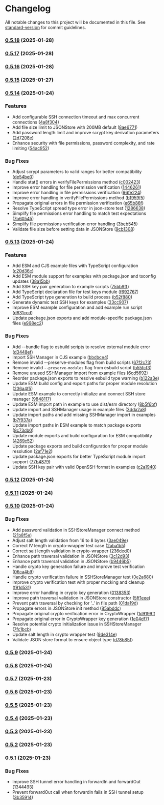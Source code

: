 # Changelog

All notable changes to this project will be documented in this file. See [standard-version](https://github.com/conventional-changelog/standard-version) for commit guidelines.

### [0.5.18](https://github.com/dforsber/ssh-backend-connector/compare/v0.5.17...v0.5.18) (2025-01-28)

### [0.5.17](https://github.com/dforsber/ssh-backend-connector/compare/v0.5.16...v0.5.17) (2025-01-28)

### [0.5.16](https://github.com/dforsber/ssh-backend-connector/compare/v0.5.15...v0.5.16) (2025-01-28)

### [0.5.15](https://github.com/dforsber/ssh-backend-connector/compare/v0.5.14...v0.5.15) (2025-01-27)

### [0.5.14](https://github.com/dforsber/ssh-backend-connector/compare/v0.5.13...v0.5.14) (2025-01-24)


### Features

* Add configurable SSH connection timeout and max concurrent connections ([4a8f304](https://github.com/dforsber/ssh-backend-connector/commit/4a8f304b81bfdd7213aa84d30064d9a002d8468c))
* Add file size limit to JSONStore with 200MB default ([8ae6771](https://github.com/dforsber/ssh-backend-connector/commit/8ae6771093a088f30bae52c542c86613e115c11b))
* Add password length limit and improve scrypt key derivation parameters ([2d7208e](https://github.com/dforsber/ssh-backend-connector/commit/2d7208e01181468aff050b030f60ec1ff54f161f))
* Enhance security with file permissions, password complexity, and rate limiting ([54ac952](https://github.com/dforsber/ssh-backend-connector/commit/54ac952673fd4dded5ef0a19faf4738514ff3095))


### Bug Fixes

* Adjust scrypt parameters to valid ranges for better compatibility ([de54be0](https://github.com/dforsber/ssh-backend-connector/commit/de54be0a122c8f48b849fa647d3b7398f17021c7))
* Handle stat() errors in verifyFilePermissions method ([c002423](https://github.com/dforsber/ssh-backend-connector/commit/c0024237aeccab79d646988edca00e4d9698cc4e))
* Improve error handling for file permission verification ([1446261](https://github.com/dforsber/ssh-backend-connector/commit/144626127d26e091baf20feeb4269573c0206340))
* Improve error handling in file permissions verification ([96fe224](https://github.com/dforsber/ssh-backend-connector/commit/96fe224cb649fb5e9c126d0ed9988bbbddc3edb8))
* Improve error handling in verifyFilePermissions method ([b1959f5](https://github.com/dforsber/ssh-backend-connector/commit/b1959f5beed37459b7a7b11d00c7cbac4adcd3b8))
* Propagate original errors in file permission verification ([e65b86f](https://github.com/dforsber/ssh-backend-connector/commit/e65b86f470fb9c812e231cd6d55beb036176baeb))
* Resolve TypeScript spread type error in json-store test ([1286638](https://github.com/dforsber/ssh-backend-connector/commit/12866382f19d2bf964c010839d7764c7779fe6fc))
* Simplify file permissions error handling to match test expectations ([7b60545](https://github.com/dforsber/ssh-backend-connector/commit/7b6054595579dc1d44080277699ea94388e40241))
* Simplify file permissions verification error handling ([3beb545](https://github.com/dforsber/ssh-backend-connector/commit/3beb5457c928e4124742f8a17541cfcf3e7bcd85))
* Validate file size before setting data in JSONStore ([9cb1308](https://github.com/dforsber/ssh-backend-connector/commit/9cb1308551f7348f08c2b8b6204010a75109809f))

### [0.5.13](https://github.com/dforsber/ssh-backend-connector/compare/v0.5.12...v0.5.13) (2025-01-24)


### Features

* Add ESM and CJS example files with TypeScript configuration ([c20d36c](https://github.com/dforsber/ssh-backend-connector/commit/c20d36ccdb671ac63d432e311bc1162e9b18bfd4))
* Add ESM module support for examples with package.json and tsconfig updates ([38a15bb](https://github.com/dforsber/ssh-backend-connector/commit/38a15bb0ecea4e8c81914390d0517172ecff0821))
* Add SSH key pair generation to example scripts ([75bb9ff](https://github.com/dforsber/ssh-backend-connector/commit/75bb9ff9daaae1957e906a73374a4940bcc810d8))
* Add TypeScript declaration file for test keys module ([f692767](https://github.com/dforsber/ssh-backend-connector/commit/f692767f68468703adf15978c5e4673d8e4a0247))
* Add TypeScript type generation to build process ([b52f880](https://github.com/dforsber/ssh-backend-connector/commit/b52f880aa04b32d3fc9d0b62f78de878407b021a))
* Generate dynamic test SSH keys for examples ([33cc907](https://github.com/dforsber/ssh-backend-connector/commit/33cc9077216de4512a2e17fa525c34f336973d85))
* Improve ESM example configuration and add example run script ([d631ccd](https://github.com/dforsber/ssh-backend-connector/commit/d631ccdcf938a898befed10f24267dd997a11fb3))
* Update package.json exports and add module-specific package.json files ([e968ec2](https://github.com/dforsber/ssh-backend-connector/commit/e968ec27dd062e8abe27c891ac0f5f0703b8a261))


### Bug Fixes

* Add --bundle flag to esbuild scripts to resolve external module error ([d3448ef](https://github.com/dforsber/ssh-backend-connector/commit/d3448ef4e9c5d21c1b75d5c0551caa5ab54f56b3))
* Import SSHManager in CJS example ([bbdbce4](https://github.com/dforsber/ssh-backend-connector/commit/bbdbce47d1fc45385598aae22ac669dbd780297b))
* Remove invalid --preserve-modules flag from build scripts ([67f2c73](https://github.com/dforsber/ssh-backend-connector/commit/67f2c7347225afd285f11e22bda2accc955c0b77))
* Remove invalid `--preserve-modules` flag from esbuild script ([b55fcf3](https://github.com/dforsber/ssh-backend-connector/commit/b55fcf315ea8846743e80580e3b1db634baed874))
* Remove unused SSHManager import from example files ([6cd5692](https://github.com/dforsber/ssh-backend-connector/commit/6cd56929f6945c86db86f3ddd31b80a6391dd055))
* Reorder package.json exports to resolve esbuild type warning ([b122a3e](https://github.com/dforsber/ssh-backend-connector/commit/b122a3e45b888b069c7863338a4b56031533a58b))
* Update ESM build config and export paths for proper module resolution ([236a4f5](https://github.com/dforsber/ssh-backend-connector/commit/236a4f5f4ef217777bf1ac644cd66516fcb9eb5f))
* Update ESM example to correctly initialize and connect SSH store manager ([9848117](https://github.com/dforsber/ssh-backend-connector/commit/984811725fb41c1a4aca4d45fea6f4260090fcb9))
* Update ESM import path in example to use dist/esm directory ([8b5f6bf](https://github.com/dforsber/ssh-backend-connector/commit/8b5f6bfa62ef5ca22f8d78d13a29dd76a50f94ec))
* Update import and SSHManager usage in example files ([3dda2a8](https://github.com/dforsber/ssh-backend-connector/commit/3dda2a8cced25f0b7908ed964e556aef9293f774))
* Update import paths and add missing SSHManager import in examples ([b7f937a](https://github.com/dforsber/ssh-backend-connector/commit/b7f937a58b697c220992c24436a28cc1e7f76387))
* Update import paths in ESM example to match package exports ([8c73db0](https://github.com/dforsber/ssh-backend-connector/commit/8c73db0395ec335ce79cad86ec298329ddc67ae8))
* Update module exports and build configuration for ESM compatibility ([4269c52](https://github.com/dforsber/ssh-backend-connector/commit/4269c520346546b5bc43ff14cc1b226db7d9d424))
* Update package exports and build configuration for proper module resolution ([2af71e2](https://github.com/dforsber/ssh-backend-connector/commit/2af71e206f0735dfe1606b2faf485f5935bbbc8a))
* Update package.json exports for better TypeScript module import support ([77b4879](https://github.com/dforsber/ssh-backend-connector/commit/77b487974e97ad6a425fdd913bb0f9ed3671e668))
* Update SSH key pair with valid OpenSSH format in examples ([c2a1940](https://github.com/dforsber/ssh-backend-connector/commit/c2a194077f76b74673b8b09bf286cb447d8ab0f9))

### [0.5.12](https://github.com/dforsber/ssh-backend-connector/compare/v0.5.11...v0.5.12) (2025-01-24)

### [0.5.11](https://github.com/dforsber/ssh-backend-connector/compare/v0.5.10...v0.5.11) (2025-01-24)

### [0.5.10](https://github.com/dforsber/ssh-backend-connector/compare/v0.5.9...v0.5.10) (2025-01-24)


### Bug Fixes

* Add password validation in SSHStoreManager connect method ([21b8f5e](https://github.com/dforsber/ssh-backend-connector/commit/21b8f5e01c30c3c6a4d2293f91ea820ca170dcc1))
* Adjust salt length validation from 16 to 8 bytes ([3ae049e](https://github.com/dforsber/ssh-backend-connector/commit/3ae049e3259db07792301bcaab0523d70320eff7))
* Correct IV length in crypto-wrapper test case ([2aba1b5](https://github.com/dforsber/ssh-backend-connector/commit/2aba1b58fe1e98094017ff76f5dc1e1388b564ff))
* Correct salt length validation in crypto-wrapper ([236ded0](https://github.com/dforsber/ssh-backend-connector/commit/236ded0f4280dec3e3d2e0cf5f71d81b7a083e06))
* Enhance path traversal validation in JSONStore ([3c12d93](https://github.com/dforsber/ssh-backend-connector/commit/3c12d93269bb2b8616587cc7c11111500e879126))
* Enhance path traversal validation in JSONStore ([b9446b5](https://github.com/dforsber/ssh-backend-connector/commit/b9446b5f2d0fa56a9cf7abf2b7a920285c3b5408))
* Handle crypto key generation failure and improve test verification ([06ca4b9](https://github.com/dforsber/ssh-backend-connector/commit/06ca4b9c0e0e66fc2c14153cc645a2fca6788cbf))
* Handle crypto verification failure in SSHStoreManager test ([0e2a680](https://github.com/dforsber/ssh-backend-connector/commit/0e2a6809582e5b941c2f6e123c431fb52d9b0016))
* Improve crypto verification test with proper mocking and cleanup ([f91d531](https://github.com/dforsber/ssh-backend-connector/commit/f91d531ec7ed8ed264b2357f55aef54dd9404409))
* Improve error handling in crypto key generation ([0138353](https://github.com/dforsber/ssh-backend-connector/commit/0138353d4586cf67af424785cb52361312dd5363))
* Improve path traversal validation in JSONStore constructor ([5ff1eee](https://github.com/dforsber/ssh-backend-connector/commit/5ff1eeeb4310eb50eb6d27d3fcb501c741db69af))
* Prevent path traversal by checking for '..' in file path ([01da19d](https://github.com/dforsber/ssh-backend-connector/commit/01da19d9f276de9b56fdff4c99ad182cd3c8b2c5))
* Propagate errors in JSONStore init method ([85abddc](https://github.com/dforsber/ssh-backend-connector/commit/85abddc96823db056eef80f7b251ec1bbcbad7b9))
* Propagate original crypto verification error in CryptoWrapper ([1d9199f](https://github.com/dforsber/ssh-backend-connector/commit/1d9199f5dba8370d5f4cc0b214c863afdce728e4))
* Propagate original error in CryptoWrapper key generation ([1e04df7](https://github.com/dforsber/ssh-backend-connector/commit/1e04df7a0f0b307164d335ce910b9536a725098d))
* Resolve potential crypto initialization issue in SSHStoreManager ([7fc1bcb](https://github.com/dforsber/ssh-backend-connector/commit/7fc1bcb2ce02b4a84ba552e7a48716a386e597ca))
* Update salt length in crypto wrapper test ([9de314e](https://github.com/dforsber/ssh-backend-connector/commit/9de314e30b750e936a7389adec00c02549625c0d))
* Validate JSON store format to ensure object type ([d78b85f](https://github.com/dforsber/ssh-backend-connector/commit/d78b85f558885e3b70e737b32f4822d614e92e97))

### [0.5.9](https://github.com/dforsber/ssh-backend-connector/compare/v0.5.8...v0.5.9) (2025-01-24)

### [0.5.8](https://github.com/dforsber/ssh-backend-connector/compare/v0.5.7...v0.5.8) (2025-01-24)

### [0.5.7](https://github.com/dforsber/ssh-backend-connector/compare/v0.5.6...v0.5.7) (2025-01-23)

### [0.5.6](https://github.com/dforsber/ssh-backend-connector/compare/v0.5.5...v0.5.6) (2025-01-23)

### [0.5.5](https://github.com/dforsber/ssh-backend-connector/compare/v0.5.4...v0.5.5) (2025-01-23)

### [0.5.4](https://github.com/dforsber/ssh-backend-connector/compare/v0.5.3...v0.5.4) (2025-01-23)

### [0.5.3](https://github.com/dforsber/ssh-backend-connector/compare/v0.5.2...v0.5.3) (2025-01-23)

### [0.5.2](https://github.com/dforsber/ssh-backend-connector/compare/v0.5.1...v0.5.2) (2025-01-23)

### 0.5.1 (2025-01-23)


### Bug Fixes

* Improve SSH tunnel error handling in forwardIn and forwardOut ([1344493](https://github.com/dforsber/ssh-backend-connector/commit/1344493554ac41453af7a9ed91f7a0a57fec4105))
* Prevent forwardOut call when forwardIn fails in SSH tunnel setup ([3b35914](https://github.com/dforsber/ssh-backend-connector/commit/3b359149a46ade00a2074fad7b3f2e42deaa363b))
